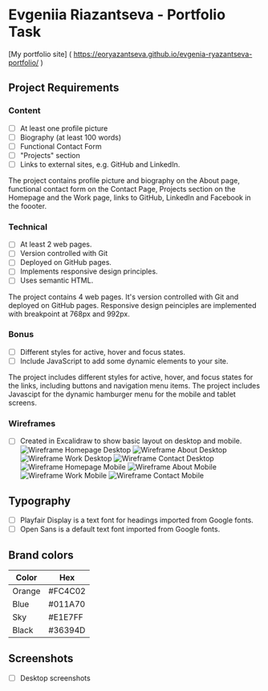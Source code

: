 # Evgeniia Riazantseva - Portfolio Task
[My portfolio site] ( https://eoryazantseva.github.io/evgenia-ryazantseva-portfolio/ )

## Project Requirements
### Content
- [ ] At least one profile picture
- [ ] Biography (at least 100 words)
- [ ] Functional Contact Form
- [ ] "Projects" section
- [ ] Links to external sites, e.g. GitHub and LinkedIn.

The project contains profile picture and biography on the About page, functional contact form on the Contact Page, Projects section on the Homepage and the Work page, links to GitHub, LinkedIn and Facebook in the foooter.

### Technical
- [ ] At least 2 web pages.
- [ ] Version controlled with Git
- [ ] Deployed on GitHub pages.
- [ ] Implements responsive design principles.
- [ ] Uses semantic HTML.

The project contains 4 web pages. It's version controlled with Git and deployed on GitHub pages. Responsive design peinciples are implemented with breakpoint at 768px and 992px.

### Bonus
- [ ] Different styles for active, hover and focus states.
- [ ] Include JavaScript to add some dynamic elements to your site.

The project includes different styles for active, hover, and focus states for the links, including buttons and navigation menu items. The project includes Javascipt for the dynamic hamburger menu for the mobile and tablet screens.

### Wireframes 
- [ ] Created in Excalidraw to show basic layout on desktop and mobile.
![ Wireframe Homepage Desktop ](img/wireframe_homepage_desktop.png)
![ Wireframe About Desktop ](img/wireframe_about_desktop.png )
![ Wireframe Work Desktop ](img/wireframe_work_desktop.png )
![ Wireframe Contact Desktop ](img/wireframe_contact_desktop.png )
![ Wireframe Homepage Mobile ](img/wireframe_homepage_mobile.png )
![ Wireframe About Mobile ](img/wireframe_about_mobile.png )
![ Wireframe Work Mobile ](img/wireframe_work_mobile.png )
![ Wireframe Contact Mobile ](img/wireframe_contact_mobile.png )

## Typography
- [ ] Playfair Display is a text font for headings imported from Google fonts.
- [ ] Open Sans is a default text font imported from Google fonts.

## Brand colors

| Color             | Hex                                                                |
| ----------------- | --------- |
| Orange | #FC4C02 |
| Blue   | #011A70 |
| Sky    | #E1E7FF |
| Black  | #36394D |

## Screenshots
- [ ] Desktop screenshots
